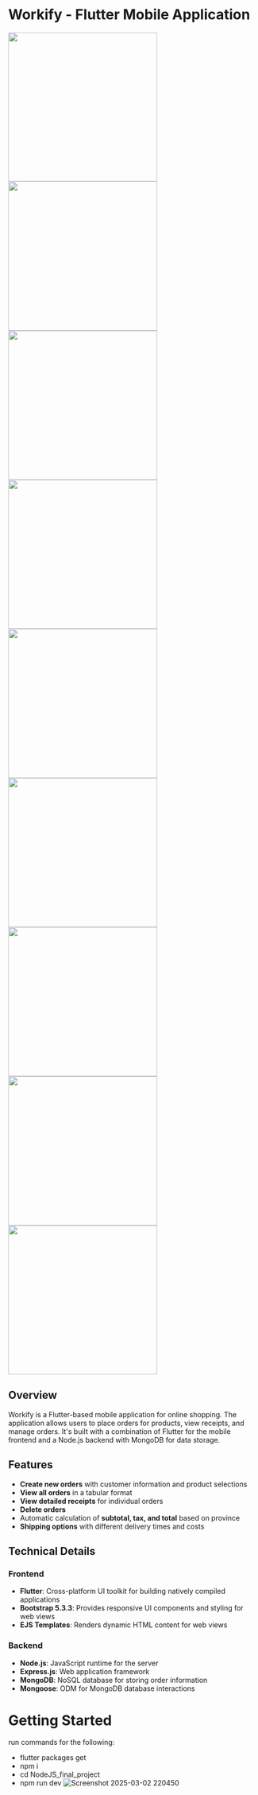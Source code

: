 # Workify - Flutter Mobile Application
<img src="https://github.com/user-attachments/assets/7164ff48-c908-4f47-a436-e8df327e08ba" width="300" />
<img src="https://github.com/user-attachments/assets/c03067fd-b506-4382-9f3c-d0a3ccc5a43f" width="300" />
<img src="https://github.com/user-attachments/assets/0179ab34-81ef-47c3-bffc-4a8e0482df29" width="300" />
<img src="https://github.com/user-attachments/assets/7313669c-7969-4143-b469-5c55079c6911" width="300" />
<img src="https://github.com/user-attachments/assets/4584ab96-70f3-4f2b-8ca2-9993a701337d" width="300" />
<img src="https://github.com/user-attachments/assets/1eebd54d-7215-4a04-9bfa-63b3233d9687" width="300" />
<img src="https://github.com/user-attachments/assets/cf91ec78-d4b2-4fb5-aae7-ba8e448446f1" width="300" />
<img src="https://github.com/user-attachments/assets/1dd15400-d7d8-491d-83d7-d11dc6be2d87" width="300" />
<img src="https://github.com/user-attachments/assets/21e84331-6507-473e-859d-00fa7984530f" width="300" />


## Overview
Workify is a Flutter-based mobile application for online shopping. The application allows users to place orders for products, view receipts, and manage orders. It's built with a combination of Flutter for the mobile frontend and a Node.js backend with MongoDB for data storage.

## Features
- **Create new orders** with customer information and product selections
- **View all orders** in a tabular format
- **View detailed receipts** for individual orders
- **Delete orders**
- Automatic calculation of **subtotal, tax, and total** based on province
- **Shipping options** with different delivery times and costs

## Technical Details
### Frontend
- **Flutter**: Cross-platform UI toolkit for building natively compiled applications
- **Bootstrap 5.3.3**: Provides responsive UI components and styling for web views
- **EJS Templates**: Renders dynamic HTML content for web views

### Backend
- **Node.js**: JavaScript runtime for the server
- **Express.js**: Web application framework
- **MongoDB**: NoSQL database for storing order information
- **Mongoose**: ODM for MongoDB database interactions

# Getting Started
run commands for the following:
- flutter packages get
- npm i
- cd NodeJS_final_project
- npm run dev
![Screenshot 2025-03-02 220450](https://github.com/user-attachments/assets/74649acc-3864-4137-8531-051c86db2a01)
